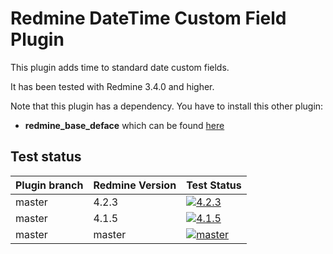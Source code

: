 Redmine DateTime Custom Field Plugin
======================

This plugin adds time to standard date custom fields.

It has been tested with Redmine 3.4.0 and higher.

Note that this plugin has a dependency. You have to install this other plugin:
* **redmine_base_deface** which can be found [here](https://github.com/jbbarth/redmine_base_deface)

## Test status

|Plugin branch| Redmine Version   | Test Status      |
|-------------|-------------------|------------------|
|master       | 4.2.3             | [![4.2.3][1]][5] |  
|master       | 4.1.5             | [![4.1.5][2]][5] |
|master       | master            | [![master][4]][5]|

[1]: https://github.com/nanego/redmine_datetime_custom_field/actions/workflows/4_2_3.yml/badge.svg
[2]: https://github.com/nanego/redmine_datetime_custom_field/actions/workflows/4_1_5.yml/badge.svg
[4]: https://github.com/nanego/redmine_datetime_custom_field/actions/workflows/master.yml/badge.svg
[5]: https://github.com/nanego/redmine_datetime_custom_field/actions
